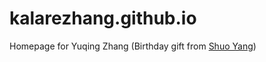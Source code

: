 # kalarezhang.github.io
Homepage for Yuqing Zhang
(Birthday gift from [Shuo Yang](https://shuoyang2000.github.io))
